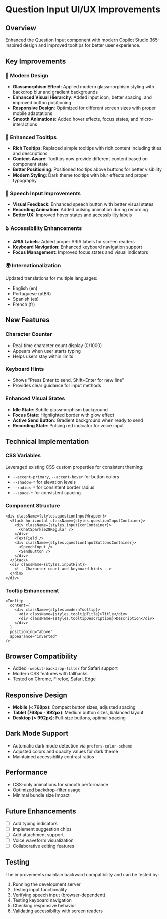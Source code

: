 # Question Input UI/UX Improvements

## Overview
Enhanced the Question Input component with modern Copilot Studio 365-inspired design and improved tooltips for better user experience.

## Key Improvements

### 🎨 Modern Design
- **Glassmorphism Effect**: Applied modern glassmorphism styling with backdrop blur and gradient backgrounds
- **Enhanced Visual Hierarchy**: Added input icon, better spacing, and improved button positioning
- **Responsive Design**: Optimized for different screen sizes with proper mobile adaptations
- **Smooth Animations**: Added hover effects, focus states, and micro-interactions

### 💬 Enhanced Tooltips
- **Rich Tooltips**: Replaced simple tooltips with rich content including titles and descriptions
- **Context-Aware**: Tooltips now provide different content based on component state
- **Better Positioning**: Positioned tooltips above buttons for better visibility
- **Modern Styling**: Dark theme tooltips with blur effects and proper typography

### 🎤 Speech Input Improvements
- **Visual Feedback**: Enhanced speech button with better visual states
- **Recording Animation**: Added pulsing animation during recording
- **Better UX**: Improved hover states and accessibility labels

### ♿ Accessibility Enhancements
- **ARIA Labels**: Added proper ARIA labels for screen readers
- **Keyboard Navigation**: Enhanced keyboard navigation support
- **Focus Management**: Improved focus states and visual indicators

### 🌍 Internationalization
Updated translations for multiple languages:
- English (en)
- Portuguese (ptBR) 
- Spanish (es)
- French (fr)

## New Features

### Character Counter
- Real-time character count display (0/1000)
- Appears when user starts typing
- Helps users stay within limits

### Keyboard Hints
- Shows "Press Enter to send, Shift+Enter for new line"
- Provides clear guidance for input methods

### Enhanced Visual States
- **Idle State**: Subtle glassmorphism background
- **Focus State**: Highlighted border with glow effect
- **Active Send Button**: Gradient background when ready to send
- **Recording State**: Pulsing red indicator for voice input

## Technical Implementation

### CSS Variables
Leveraged existing CSS custom properties for consistent theming:
- `--accent-primary`, `--accent-hover` for button colors
- `--shadow-*` for elevation levels
- `--radius-*` for consistent border radius
- `--space-*` for consistent spacing

### Component Structure
```tsx
<div className={styles.questionInputWrapper}>
  <Stack horizontal className={styles.questionInputContainer}>
    <div className={styles.inputIconContainer}>
      <ChatSparkle28Regular />
    </div>
    <TextField />
    <div className={styles.questionInputButtonsContainer}>
      <SpeechInput />
      <SendButton />
    </div>
  </Stack>
  <div className={styles.inputHint}>
    <!-- Character count and keyboard hints -->
  </div>
</div>
```

### Tooltip Enhancement
```tsx
<Tooltip 
  content={
    <div className={styles.modernTooltip}>
      <div className={styles.tooltipTitle}>Title</div>
      <div className={styles.tooltipDescription}>Description</div>
    </div>
  } 
  positioning="above"
  appearance="inverted"
/>
```

## Browser Compatibility
- Added `-webkit-backdrop-filter` for Safari support
- Modern CSS features with fallbacks
- Tested on Chrome, Firefox, Safari, Edge

## Responsive Design
- **Mobile (< 768px)**: Compact button sizes, adjusted spacing
- **Tablet (768px - 992px)**: Medium button sizes, balanced layout  
- **Desktop (> 992px)**: Full-size buttons, optimal spacing

## Dark Mode Support
- Automatic dark mode detection via `prefers-color-scheme`
- Adjusted colors and opacity values for dark theme
- Maintained accessibility contrast ratios

## Performance
- CSS-only animations for smooth performance
- Optimized backdrop-filter usage
- Minimal bundle size impact

## Future Enhancements
- [ ] Add typing indicators
- [ ] Implement suggestion chips
- [ ] Add attachment support
- [ ] Voice waveform visualization
- [ ] Collaborative editing features

## Testing
The improvements maintain backward compatibility and can be tested by:
1. Running the development server
2. Testing input functionality
3. Verifying speech input (browser-dependent)
4. Testing keyboard navigation
5. Checking responsive behavior
6. Validating accessibility with screen readers